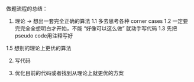 做题流程的总结：

1. 理论 -> 想出一套完全正确的算法
	1.1 多去思考各种 corner cases
	1.2 一定要完完全全想明白才开始，不能 “好像可以这么做” 就动手写代码
	1.3 先把pseudo code用注释写好

1.5 想别的理论上更优的算法	

2. 写代码

3. 优化目前的代码或者找到从理论上就更优的方案
